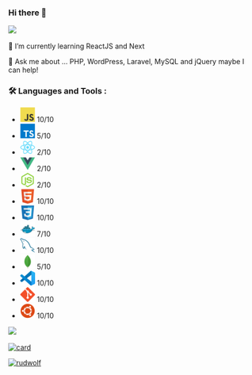 ### Hi there 👋

<img src="https://img.shields.io/static/v1?label=Overview&message=Rodolfo%20Rodrigues&color=f8efd4&style=for-the-badge&logo=GitHub">

🌱 I’m currently learning ReactJS and Next

💬 Ask me about ... PHP, WordPress, Laravel, MySQL and jQuery maybe I can help!

### :hammer_and_wrench: Languages and Tools :
<ul>
<li><img height="30" src="https://github.com/devicons/devicon/blob/master/icons/javascript/javascript-original.svg"> 10/10</li>
<li><img height="30" src="https://github.com/devicons/devicon/blob/master/icons/typescript/typescript-original.svg"> 5/10</li>
<li><img height="30" src="https://github.com/devicons/devicon/blob/master/icons/react/react-original.svg"> 2/10</li>
<li><img height="30" src="https://github.com/devicons/devicon/blob/master/icons/vuejs/vuejs-original.svg"> 2/10</li>
<li><img height="30" src="https://github.com/devicons/devicon/blob/master/icons/nodejs/nodejs-original.svg"> 2/10</li>
<li><img height="30" src="https://github.com/devicons/devicon/blob/master/icons/html5/html5-original.svg"> 10/10</li>
<li><img height="30" src="https://github.com/devicons/devicon/blob/master/icons/css3/css3-original.svg"> 10/10</li>
<li><img height="30" src="https://github.com/devicons/devicon/blob/master/icons/docker/docker-original.svg"> 7/10</li>
<li><img height="30" src="https://github.com/devicons/devicon/blob/master/icons/mysql/mysql-original.svg"> 10/10</li>
<li><img height="30" src="https://github.com/devicons/devicon/blob/master/icons/mongodb/mongodb-original.svg"> 5/10</li>
<li><img height="30" src="https://github.com/devicons/devicon/blob/master/icons/vscode/vscode-original.svg"> 10/10</li>
<li><img height="30" src="https://github.com/devicons/devicon/blob/master/icons/git/git-original.svg"> 10/10</li>
<li><img height="30" src="https://github.com/devicons/devicon/blob/master/icons/ubuntu/ubuntu-plain.svg"> 10/10</li>
</ul>

<a href="https://www.linkedin.com/in/rodolfoestima/" target="_blank"><img src="https://img.shields.io/badge/LinkedIn-0077B5?style=for-the-badge&logo=linkedin&logoColor=white"></a>

[![card](https://github-readme-stats.vercel.app/api?username=rudwolf&theme=default)](https://github.com/rudwolf)

[![rudwolf](https://github-readme-stats.vercel.app/api/top-langs/?username=rudwolf&hide=html&layout=compact&theme=default)](https://github.com/rudwolf)
